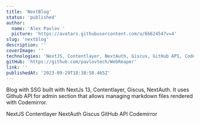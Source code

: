 ```yaml
---
title: 'NextBlog'
status: 'published'
author:
  name: 'Alex Pavlov '
  picture: 'https://avatars.githubusercontent.com/u/6662454?v=4'
slug: 'nextblog'
description: ''
coverImage: ''
technologies: 'NextJS, Contentlayer, NextAuth, Giscus, GitHub API, Codemirror'
gitHub: 'https://github.com/pavlovtech/WebReaper'
link: ''
publishedAt: '2023-09-29T18:38:58.465Z'
---
```


Blog with SSG built with NextJs 13, Contentlayer, Giscus, NextAuth. It uses Github API for admin section that allows managing markdown files rendered with Codemirror.

NextJS Contentlayer NextAuth Giscus GitHub API Codemirror

